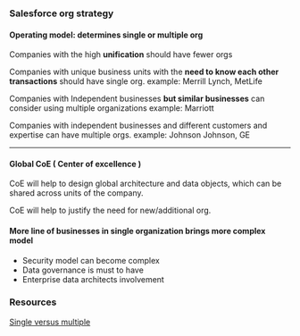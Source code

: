 
### Salesforce org strategy
#### Operating model:  determines single or multiple org

Companies with the high **unification** should have fewer orgs 

Companies with unique business units with the **need to know each other transactions** should have single org.
 example: Merrill Lynch, MetLife 
 
Companies with Independent businesses **but similar businesses** can consider using multiple organizations
 example: Marriott
 
 Companies with independent businesses and different customers and expertise can have  multiple orgs.
  example: Johnson Johnson, GE
 <hr/>
 
 #### Global CoE ( Center of excellence )
 
 
 CoE will help to design global architecture and data objects, which can be shared across units of the company.
 
 CoE will help to justify the need for new/additional org.
 
 
####  More line of businesses in single organization  brings more complex model

- Security model can become complex
- Data governance is must to have
- Enterprise data architects involvement

### Resources
[ Single versus multiple ]()
